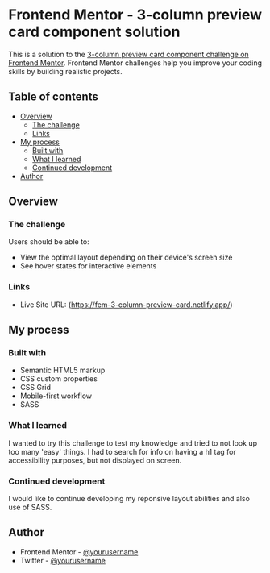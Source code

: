 # Frontend Mentor - 3-column preview card component solution

This is a solution to the [3-column preview card component challenge on Frontend Mentor](https://www.frontendmentor.io/challenges/3column-preview-card-component-pH92eAR2-). Frontend Mentor challenges help you improve your coding skills by building realistic projects.

## Table of contents

- [Overview](#overview)
  - [The challenge](#the-challenge)
  - [Links](#links)
- [My process](#my-process)
  - [Built with](#built-with)
  - [What I learned](#what-i-learned)
  - [Continued development](#continued-development)
- [Author](#author)


## Overview

### The challenge

Users should be able to:

- View the optimal layout depending on their device's screen size
- See hover states for interactive elements

### Links

- Live Site URL: (https://fem-3-column-preview-card.netlify.app/)

## My process

### Built with

- Semantic HTML5 markup
- CSS custom properties
- CSS Grid
- Mobile-first workflow
- SASS

### What I learned

I wanted to try this challenge to test my knowledge and tried to not look up too many 'easy' things. I had to search for info on having a h1 tag for accessibility purposes, but not displayed on screen.

### Continued development

I would like to continue developing my reponsive layout abilities and also use of SASS. 

## Author

- Frontend Mentor - [@yourusername](https://www.frontendmentor.io/profile/RMK-creative)
- Twitter - [@yourusername](https://www.twitter.com/@RMK-creative)



